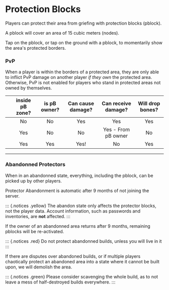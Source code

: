 # Protection Blocks

Players can protect their area from griefing with protection blocks (pblock).

A pblock will cover an area of 15 cubic meters (nodes).

Tap on the pblock, or tap on the ground with a pblock, to momentarily show the area's protected borders.

### PvP

When a player is within the borders of a protected area, they are only able to inflict PvP damage on another player *if they own* the protected area. Otherwise, PvP is not enabled for players who stand in protected areas not owned by themselves.

|   | inside pB zone? | is pB owner? | Can cause damage? | Can receive damage? | Will drop bones? |
|:-:|:---------------:|:------------:|:-----------------:|:-------------------:|:----------------:|
|   | No              | No           | Yes               | Yes                 | Yes              |
|   | Yes             | No           | No                | Yes - From pB owner | No               |
|   | Yes             | Yes          | Yes!              | No                  | Yes              |

___

### Abandonned Protectors

When in an abandonned state, everything, including the pblock, can be picked up by other players.

Protector Abandonment is automatic after 9 months of not joining the server.

::: {.notices .yellow}
The abandon state only affects the protector blocks, not the player data. Account information, such as passwords and inventories, are **not** affected.
:::

If the owner of an abandonned area returns after 9 months, remaining pblocks will be re-activated.

::: {.notices .red}
Do not protect abandonned builds, unless you will live in it
:::

If there are disputes over abandoned builds, or if multiple players chaotically protect an abandoned area into a state where it cannot be built upon, we will demolish the area.

::: {.notices .green}
Please consider scavenging the whole build, as to not leave a mess of half-destroyed builds everywhere.
:::

